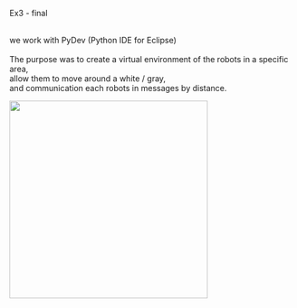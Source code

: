 <p align="center">

Ex3 - final <br><br>

we work with  PyDev (Python IDE for Eclipse)<br><br>
The purpose was to create a virtual environment of the robots in a specific area,<br>
allow them to move around a white / gray,<br>
and communication each robots in messages by distance.<br></font>


  <img src="http://s33.postimg.org/d7uvl8tbz/image.png" width="350"/>
</p>
